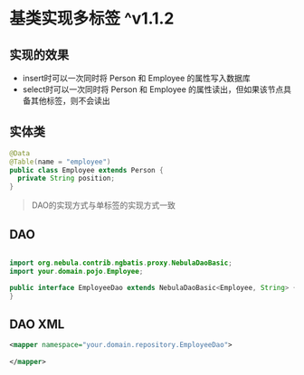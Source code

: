 # 基类实现多标签 ^v1.1.2

## 实现的效果
- insert时可以一次同时将 Person 和 Employee 的属性写入数据库
- select时可以一次同时将 Person 和 Employee 的属性读出，但如果该节点具备其他标签，则不会读出

## 实体类
```java
@Data
@Table(name = "employee")
public class Employee extends Person {
  private String position;
}
```

> DAO的实现方式与单标签的实现方式一致

## DAO
```java

import org.nebula.contrib.ngbatis.proxy.NebulaDaoBasic;
import your.domain.pojo.Employee;

public interface EmployeeDao extends NebulaDaoBasic<Employee, String> {
}
```

## DAO XML
```xml
<mapper namespace="your.domain.repository.EmployeeDao">
    
</mapper>
```